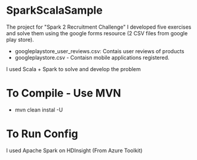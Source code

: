 # SparkScalaSample

The project for "Spark 2 Recruitment Challenge"
I developed five exercises and solve them using the google forms resource (2 CSV files from google play store).
  - googleplaystore_user_reviews.csv: Contais user reviews of products
  - googleplaystore.csv - Contaisn mobile applications registered.
  
I used Scala + Spark to solve and develop the problem

# To Compile - Use MVN #
 - mvn clean instal -U

# To Run Config #
I used Apache Spark on HDInsight (From Azure Toolkit)
